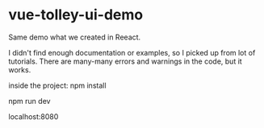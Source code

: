 # vue-tolley-ui-demo
Same demo what we created in Reeact.

I didn't find enough documentation or examples, so I picked up from lot of tutorials.
There are many-many errors and warnings in the code, but it works.

inside the project:
npm install

npm run dev

localhost:8080


